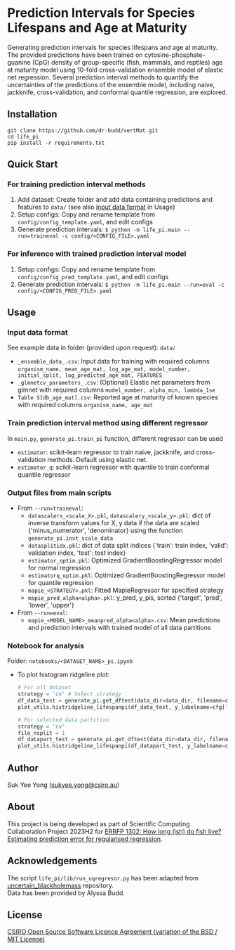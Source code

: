 # Prediction Intervals for Species Lifespans and Age at Maturity

Generating prediction intervals for species lifespans and age at maturity.
The provided predictions have been trained on cytosine-phosphate-guanine (CpG) density of group-specific (fish, mammals, and reptiles) age at maturity model using 10-fold cross-validation ensemble model of elastic net regression. Several prediction interval methods to quantify the uncertainties of the predictions of the ensemble model, including naive, jackknife, cross-validation, and conformal quantile regression, are explored.

## Installation
```
git clone https://github.com/dr-budd/vertMat.git
cd life_pi
pip install -r requirements.txt
```

## Quick Start
### For training prediction interval methods
1. Add dataset: Create folder and add data containing predictions and features to `data/` (see also [input data format](#input-data-format) in Usage)
2. Setup configs: Copy and rename template from `config/config_template.yaml`, and edit configs
3. Generate prediction intervals: `$ python -m life_pi.main --run=traineval -c config/<CONFIG_FILE>.yaml`
### For inference with trained prediction interval model
1. Setup configs: Copy and rename template from `config/config_pred_template.yaml`, and edit configs
2. Generate prediction intervals: `$ python -m life_pi.main --run=eval -c config/<CONFIG_PRED_FILE>.yaml`

## Usage
### Input data format
See example data in folder (provided upon request): `data/`
- `_ensemble_data_.csv`: Input data for training with required columns `organism_name, mean_age_mat, log_age_mat, model_number, initial_split, log_predicted_age_mat, FEATURES`
- `_glmnetcv_parameters_.csv`: (Optional) Elastic net parameters from glmnet with required columns `model_number, alpha_min, lambda_1se`
- `Table S[db_age_mat].csv`: Reported age at maturity of known species with required columns `organism_name, age_mat`
### Train prediction interval method using different regressor
In `main.py`, `generate_pi.train_pi` function, different regressor can be used
- `estimator`: scikit-learn regressor to train naive, jackknife, and cross-validation methods. Default using elastic net.
- `estimator_q`: scikit-learn regressor with quantile to train conformal quantile regressor
### Output files from main scripts
- From `--run=traineval`:
  - `datascalerx_<scale_X>.pkl`, `datascalery_<scale_y>.pkl`: dict of inverse transform values for X, y data if the data are scaled {'minus_numerator', 'denominator} using the function `generate_pi.invt_scale_data`
  - `datasplitidx.pkl`: dict of data split indices {'train': train index, 'valid': validation index, 'test': test index}
  - `estimator_optim.pkl`: Optimized GradientBoostingRegressor model for normal regression
  - `estimatorq_optim.pkl`: Optimized GradientBoostingRegressor model for quantile regression
  - `mapie_<STRATEGY>.pkl`: Fitted MapieRegressor for specified strategy
  - `mapie_pred_alpha<alpha>.pkl`: y_pred, y_pis, sorted {'target', 'pred', 'lower', 'upper'}
- From `--run=eval`:
  - `mapie_<MODEL_NAME>_meanpred_alpha<alpha>.csv`: Mean predictions and prediction intervals with trained model of all data partitions
### Notebook for analysis
Folder: `notebooks/<DATASET_NAME>_pi.ipynb`
- To plot histogram ridgeline plot:
  ```python
  # For all dataset
  strategy = 'cv' # Select strategy
  df_data_test = generate_pi.get_dftest(data_dir=data_dir, filename=cfg['filename'], file_nsplit=0, output_dir=output_dir, y_labelname=cfg['y_labelname'], strategy=strategy)
  plot_utils.histridgeline_lifespanpi(df_data_test, y_labelname=cfg['y_labelname'], df_datareport=df_datareport, use_baggedpred=True, strategy=strategy, ylabel='Age at Maturity (years)', save_plotname=False)
  
  # For selected data partition
  strategy = 'cv'
  file_nsplit = 1
  df_datapart_test = generate_pi.get_dftest(data_dir=data_dir, filename=cfg['filename'], file_nsplit=file_nsplit, output_dir=output_dir, y_labelname=cfg['y_labelname'], strategy=strategy)
  plot_utils.histridgeline_lifespanpi(df_datapart_test, y_labelname=cfg['y_labelname'], df_datareport=df_datareport, use_baggedpred=False, strategy=strategy, ylabel='Age at Maturity (years)', save_plotname=False)
  ```

<!-- 
## TODO
- add multiprocessing all partitions in traineval or in for loop and edit file_nsplit in bash script for Petrichor
 -->

## Author
Suk Yee Yong (sukyee.yong@csiro.au)

## About
This project is being developed as part of Scientific Computing Collaboration Project 2023H2 for [ERRFP 1302: How long (ish) do fish live? Estimating prediction error for regularised regression](https://confluence.csiro.au/pages/viewpage.action?spaceKey=SCinternal&title=ERRFP-1302).

## Acknowledgements
The script `life_pi/lib/run_uqregresor.py` has been adapted from [uncertain_blackholemass](https://github.com/yongsukyee/uncertain_blackholemass) repository.  
Data has been provided by Alyssa Budd.  

## License
[CSIRO Open Source Software Licence Agreement (variation of the BSD / MIT License)](LICENSE.txt)
